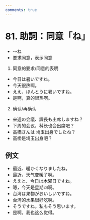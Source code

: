 ```yaml
---
comments: true
---
```


# 81. 助詞：同意「ね」

- ～ね
- 要求同意，表示同意

1. 同意的要求/同意的表明

- 今日は暑いですね。
- 今天很热啊。
- ええ、ほんとうに暑いですね。
- 是啊，真的很热啊。

2. 确认/再确认

- 来週の会議、課長も出席しますね？
- 下周的会议，科长也会出席吧？
- 高橋さんは 埼玉出身でしたね？
- 高桥是埼玉出身吧？

## 例文

- 最近、暖かくなりましたね。
- 最近，天气变暖了啊。
- ええと、今日は木曜日ですね。
- 嗯，今天是星期四啊。
- 台湾は果物がおいしいですね。
- 台湾的水果很好吃啊。
- そうですね。私もそう思います。
- 是啊。我也这么觉得。
